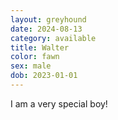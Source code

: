 ```yaml
---
layout: greyhound
date: 2024-08-13
category: available
title: Walter
color: fawn
sex: male
dob: 2023-01-01
---
```

I am a  very special boy!

